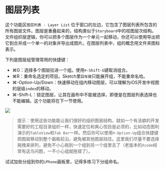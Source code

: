 # 图层列表

这个功能区`图层列表 - Layer List` 位于窗口的左边，它包含了图层列表所包含的所有图层文件。图层是重叠起来的，结构类似于`Storyboard`中的视图层次结构。
文件组织层逻辑，你可以把多个图层作为一个单元一起移动，你还可以使用导出把它到合并成一个单一的对象并导出成图片。在图层列表中，组的概念用文件夹图标表示。

下列是图层组管理常用的快捷键：
+ ⌘G：选择多个图层拉进一个组。使用`⌘-Shift-G`键取消组合。
+ ⌘R：重命名选定的项目。Sketch里`回车键`只能展开组，不能重命名哈。
+ ⌘-Option-Up/Down：快速移动在组内移动图层，可以理解为iOS开发中视图的层级`index`的移动。
+ ⌘-Shift-L：锁定图层，让其在画布中不能被选择，即便是在图层列表选择也不能编辑。这个功能将在下一节使用。

![](http://cdn3.raywenderlich.com/wp-content/uploads/2015/10/layer-list.gif)

>提示：使用这些功能能让我们很好的组织图层结构，就如一个有洁癖的开发需要好的工程目录组织一样，快速定位和爽心悦目是必须的，比如动态图利演示的`TableView`和`Tab Bar`一样。然后你可以使用`⌘-Option-Up`组合快捷键把图层移动到整个画板前沿，避免被其他图层挡住。这里我们尽量不要选择拖拽来排列，避免不小心拖到一个组到另一个组里去了（老版本的`Xcode`经常有这鸟问题，一不小心组就拖错了）。

试试加些分组到你的`iPhone`画板里，记得多练习下分组命名。